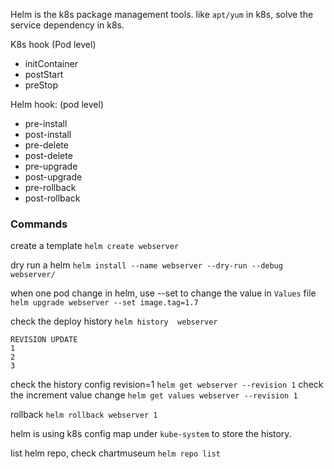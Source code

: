 Helm is the k8s package management tools. like `apt/yum` in k8s, solve the service dependency in k8s. 

K8s hook (Pod level)

  * initContainer
  * postStart
  * preStop

Helm hook: (pod level)

  * pre-install 
  * post-install 
  * pre-delete
  * post-delete
  * pre-upgrade 
  * post-upgrade 
  * pre-rollback
  * post-rollback 


### Commands

create a template
`helm create webserver` 

dry run a helm
`helm install --name webserver --dry-run --debug webserver/`

when one pod change in helm, use --set to change the value in `Values` file
`helm upgrade webserver --set image.tag=1.7 `

check the deploy history
`helm history  webserver`

```
REVISION UPDATE
1
2
3
```
check the history config revision=1
`helm get webserver --revision 1`
check the increment value change
`helm get values webserver --revision 1`

rollback
`helm rollback webserver 1`

helm is using k8s config map under `kube-system` to store the history. 

list helm repo, check chartmuseum
`helm repo list`
